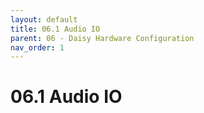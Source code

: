 ```yaml
---
layout: default
title: 06.1 Audio IO
parent: 06 - Daisy Hardware Configuration
nav_order: 1
---
```


# 06.1 Audio IO
